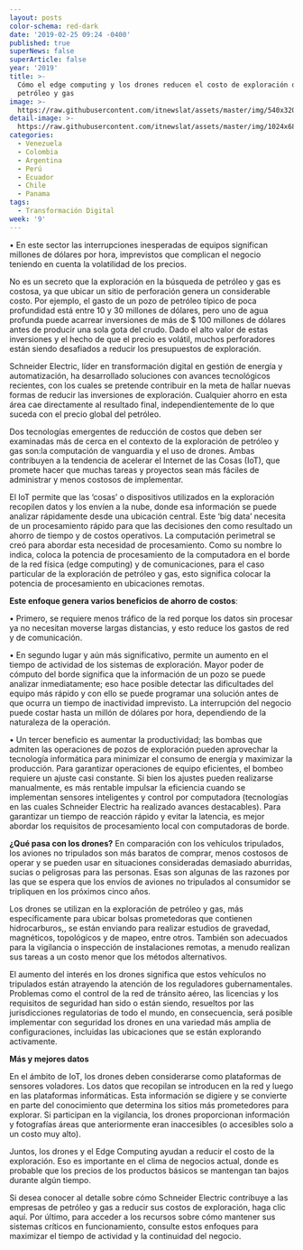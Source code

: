 ```yaml
---
layout: posts
color-schema: red-dark
date: '2019-02-25 09:24 -0400'
published: true
superNews: false
superArticle: false
year: '2019'
title: >-
  Cómo el edge computing y los drones reducen el costo de exploración de
  petróleo y gas
image: >-
  https://raw.githubusercontent.com/itnewslat/assets/master/img/540x320/Schneider-Electric-campo-p.jpg
detail-image: >-
  https://raw.githubusercontent.com/itnewslat/assets/master/img/1024x680/Schneider-Electric-campo-g.jpg
categories:
  - Venezuela
  - Colombia
  - Argentina
  - Perú
  - Ecuador
  - Chile
  - Panama
tags:
  - Transformación Digital
week: '9'
---
```

•	En este sector las interrupciones inesperadas de equipos significan millones de dólares por hora, imprevistos que complican el negocio teniendo en cuenta la volatilidad de los precios. 

No es un secreto que la exploración en la búsqueda de petróleo y gas es costosa, ya que ubicar un sitio de perforación genera un considerable costo. Por ejemplo, el gasto de un pozo de petróleo típico de poca profundidad está entre 10 y 30 millones de dólares, pero uno de agua profunda puede acarrear inversiones de más de $ 100 millones de dólares antes de producir una sola gota del crudo. Dado el alto valor de estas inversiones y el hecho de que el precio es volátil, muchos perforadores están siendo desafiados a reducir los presupuestos de exploración.

Schneider Electric, líder en transformación digital en gestión de energía y automatización, ha desarrollado soluciones con avances tecnológicos recientes, con los cuales se pretende contribuir en la meta de hallar nuevas formas de reducir las inversiones de exploración. Cualquier ahorro en esta área cae directamente al resultado final, independientemente de lo que suceda con el precio global del petróleo.

Dos tecnologías emergentes de reducción de costos que deben ser examinadas más de cerca en el contexto de la exploración de petróleo y gas son:la computación de vanguardia y el uso de drones. Ambas contribuyen a la tendencia de acelerar el Internet de las Cosas (IoT), que promete hacer que muchas tareas y proyectos sean más fáciles de administrar y menos costosos de implementar. 

El IoT permite que las ‘cosas’ o dispositivos utilizados en la exploración recopilen datos y los envíen a la nube, donde esa información se puede analizar rápidamente desde una ubicación central. Este ‘big data’ necesita de un procesamiento rápido para que las decisiones den como resultado un ahorro de tiempo y de costos operativos. La computación perimetral se creó para abordar esta necesidad de procesamiento. Como su nombre lo indica, coloca la potencia de procesamiento de la computadora en el borde de la red física (edge computing) y de comunicaciones, para el caso particular de la exploración de petróleo y gas, esto significa colocar la potencia de procesamiento en ubicaciones remotas. 

**Este enfoque genera varios beneficios de ahorro de costos**:

•	Primero, se requiere menos tráfico de la red porque los datos sin procesar ya no necesitan moverse largas distancias, y esto reduce los gastos de red y de comunicación. 

•	En segundo lugar y aún más significativo, permite un aumento en el tiempo de actividad de los sistemas de exploración. Mayor poder de cómputo del borde significa que la información de un pozo se puede analizar inmediatamente; eso hace posible detectar las dificultades del equipo más rápido y con ello se puede programar una solución antes de que ocurra un tiempo de inactividad imprevisto. La interrupción del negocio puede costar hasta un millón de dólares por hora, dependiendo de la naturaleza de la operación.

•	Un tercer beneficio es aumentar la productividad; las bombas que admiten las operaciones de pozos de exploración pueden aprovechar la tecnología informática para minimizar el consumo de energía y maximizar la producción. Para garantizar operaciones de equipo eficientes, el bombeo requiere un ajuste casi constante. Si bien los ajustes pueden realizarse manualmente, es más rentable impulsar la eficiencia cuando se implementan sensores inteligentes y control por computadora (tecnologías en las cuales Schneider Electric ha realizado avances destacables). Para garantizar un tiempo de reacción rápido y evitar la latencia, es mejor abordar los requisitos de procesamiento local con computadoras de borde.

**¿Qué pasa con los drones?** En comparación con los vehículos tripulados, los aviones no tripulados son más baratos de comprar, menos costosos de operar y se pueden usar en situaciones consideradas demasiado aburridas, sucias o peligrosas para las personas. Esas son algunas de las razones por las que se espera que los envíos de aviones no tripulados al consumidor se tripliquen en los próximos cinco años.

Los drones se utilizan en la exploración de petróleo y gas, más específicamente para ubicar bolsas prometedoras que contienen hidrocarburos,, se están enviando para realizar estudios de gravedad, magnéticos, topológicos y de mapeo, entre otros. También son adecuados para la vigilancia o inspección de instalaciones remotas, a menudo realizan sus tareas a un costo menor que los métodos alternativos.

El aumento del interés en los drones significa que estos vehículos no tripulados están atrayendo la atención de los reguladores gubernamentales. Problemas como el control de la red de tránsito aéreo, las licencias y los requisitos de seguridad han sido o están siendo, resueltos por las jurisdicciones regulatorias de todo el mundo, en consecuencia, será posible implementar con seguridad los drones en una variedad más amplia de configuraciones, incluidas las ubicaciones que se están explorando activamente.

**Más y mejores datos**

En el ámbito de IoT, los drones deben considerarse como plataformas de sensores voladores. Los datos que recopilan se introducen en la red y luego en las plataformas informáticas. Esta información se digiere y se convierte en parte del conocimiento que determina los sitios más prometedores para explorar. Si participan en la vigilancia, los drones proporcionan información y fotografías áreas que anteriormente eran inaccesibles (o accesibles solo a un costo muy alto).

Juntos, los drones y el Edge Computing ayudan a reducir el costo de la exploración. Eso es importante en el clima de negocios actual, donde es probable que los precios de los productos básicos se mantengan tan bajos durante algún tiempo.

Si desea conocer al detalle sobre cómo Schneider Electric contribuye a las empresas de petróleo y gas a reducir sus costos de exploración, haga clic aquí. Por último, para acceder a los recursos sobre cómo mantener sus sistemas críticos en funcionamiento, consulte estos enfoques para maximizar el tiempo de actividad y la continuidad del negocio.